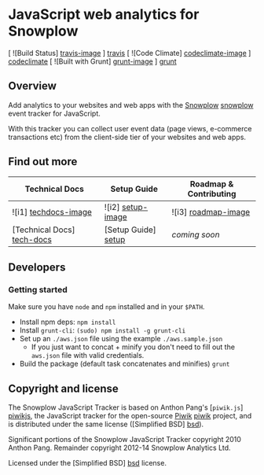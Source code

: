 # JavaScript web analytics for Snowplow

[ ![Build Status] [travis-image] ] [travis]
[ ![Code Climate] [codeclimate-image] ] [codeclimate]
[ ![Built with Grunt] [grunt-image] ] [grunt]

## Overview

Add analytics to your websites and web apps with the [Snowplow] [snowplow] event tracker for JavaScript.

With this tracker you can collect user event data (page views, e-commerce transactions etc) from the client-side tier of your websites and web apps.

## Find out more

| Technical Docs              | Setup Guide           | Roadmap & Contributing               |         
|-----------------------------|-----------------------|--------------------------------------|
| ![i1] [techdocs-image]      | ![i2] [setup-image]   | ![i3] [roadmap-image]                |
| [Technical Docs] [tech-docs] | [Setup Guide] [setup] | _coming soon_                        |


## Developers

### Getting started
Make sure you have `node` and `npm` installed and in your `$PATH`.
* Install npm deps: `npm install`
* Install `grunt-cli`:  `(sudo) npm install -g grunt-cli`
* Set up an `./aws.json` file using the example `./aws.sample.json`
  * If you just want to concat + minify you don't need to fill out the
    `aws.json` file with valid credentials.
* Build the package (default task concatenates and minifies) `grunt`

## Copyright and license

The Snowplow JavaScript Tracker is based on Anthon Pang's [`piwik.js`] [piwikjs], the JavaScript tracker for the open-source [Piwik] [piwik] project, and is distributed under the same license ([Simplified BSD] [bsd]).

Significant portions of the Snowplow JavaScript Tracker copyright 2010 Anthon Pang. Remainder copyright 2012-14 Snowplow Analytics Ltd.

Licensed under the [Simplified BSD] [bsd] license.

[snowplow]: http://www.keplarllp.com/blog/2012/02/introducing-snowplow-the-worlds-most-powerful-web-analytics-platform
[piwik]: http://piwik.org/
[piwikjs]: https://github.com/piwik/piwik/blob/master/js/piwik.js
[piwikphp]: https://github.com/piwik/piwik/blob/master/piwik.php
[bsd]: http://www.opensource.org/licenses/bsd-license.php 
[integrating]: /snowplow/snowplow/blob/master/docs/03_integrating_snowplowjs.md
[selfhosting]: /snowplow/snowplow/blob/master/docs/04_selfhosting_snowplow.md
[setup]: https://github.com/snowplow/snowplow/wiki/javascript-tracker-setup
[integrating-js-on-website]: https://github.com/snowplow/snowplow/wiki/integrating-javascript-tags-onto-your-website
[tech-docs]: https://github.com/snowplow/snowplow/wiki/javascript-tracker
[techdocs-image]: https://d3i6fms1cm1j0i.cloudfront.net/github/images/techdocs.png
[setup-image]: https://d3i6fms1cm1j0i.cloudfront.net/github/images/setup.png
[roadmap-image]: https://d3i6fms1cm1j0i.cloudfront.net/github/images/roadmap.png
[grunt-image]: https://cdn.gruntjs.com/builtwith.png
[grunt]: http://gruntjs.com/
[travis-image]: https://travis-ci.org/snowplow/snowplow-javascript-tracker.png?branch=master
[travis]: http://travis-ci.org/snowplow/snowplow-javascript-tracker
[codeclimate-image]: https://codeclimate.com/github/snowplow/snowplow-javascript-tracker.png
[codeclimate]: https://codeclimate.com/github/github/snowplow/snowplow-javascript-tracker      
